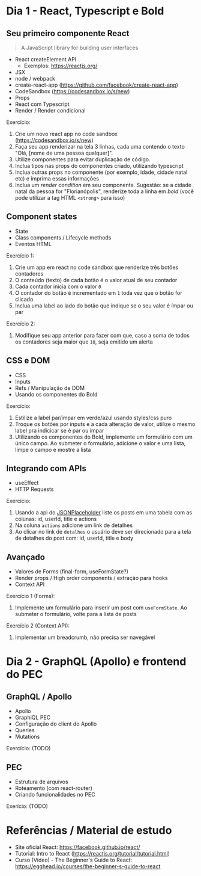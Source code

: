 # Dia 1 - React, Typescript e Bold

## Seu primeiro componente React

> A JavaScript library for building user interfaces

- React createElement API
  - Exemplos: https://reactjs.org/
- JSX
- node / webpack
- create-react-app (https://github.com/facebook/create-react-app)
- CodeSandbox (https://codesandbox.io/s/new)
- Props
- React com Typescript
- Render / Render condicional

Exercício:

1. Crie um novo react app no code sandbox (https://codesandbox.io/s/new)
2. Faça seu app renderizar na tela 3 linhas, cada uma contendo o texto "Olá, [nome de uma pessoa qualquer]".
3. Utilize componentes para evitar duplicação de código.
4. Inclua tipos nas props do componentes criado, utilizando typescript
5. Inclua outras props no componente (por exemplo, idade, cidade natal etc) e imprima essas informações
6. Inclua um _render condition_ em seu componente. Sugestão: se a cidade natal da pessoa for "Florianópolis", renderize toda a linha em _bold_ (você pode utilizar a tag HTML `<strong>` para isso)

## Component states

- State
- Class components / Lifecycle methods
- Eventos HTML

Exercício 1:

1. Crie um app em react no code sandbox que renderize três botões contadores
1. O conteúdo (texto) de cada botão é o valor atual de seu contador
1. Cada contador inicia com o valor `0`
1. O contador do botão é incrementado em `1` toda vez que o botão for clicado
1. Inclua uma label ao lado do botão que indique se o seu valor é ímpar ou par

Exercício 2:

1. Modifique seu app anterior para fazer com que, caso a soma de todos os contadores seja maior que `10`, seja emitido um alerta

## CSS e DOM

- CSS
- Inputs
- Refs / Manipulação de DOM
- Usando os componentes do Bold

Exercício:

1. Estilize a label par/ímpar em verde/azul usando styles/css puro
1. Troque os botões por inputs e a cada alteração de valor, utilize o mesmo label pra indicicar se é par ou ímpar
1. Utilizando os componentes do Bold, implemente um formulário com um único campo. Ao submeter o formulário, adicione o valor e uma lista, limpe o campo e mostre a lista

## Integrando com APIs

- useEffect
- HTTP Requests

Exercício:

1. Usando a api do [JSONPlaceholder](https://jsonplaceholder.typicode.com/) liste os posts em uma tabela com as colunas: id, userId, title e actions
1. Na coluna `actions` adicione um link de detalhes
1. Ao clicar no link de `detalhes` o usuário deve ser direcionado para a tela de detalhes do post com: id, userId, title e body

## Avançado

- Valores de Forms (final-form, useFormState?)
- Render props / High order components / extração para hooks
- Context API

Exercício 1 (Forms):

1. Implemente um formulário para inserir um post com `useFormState`. Ao submeter o formulário, volte para a lista de posts

Exercício 2 (Context API):

1. Implementar um breadcrumb, não precisa ser navegável

# Dia 2 - GraphQL (Apollo) e frontend do PEC

## GraphQL / Apollo

- Apollo
- GraphiQL PEC
- Configuração do client do Apollo
- Queries
- Mutations

Exercício: (TODO)

## PEC

- Estrutura de arquivos
- Roteamento (com react-router)
- Criando funcionalidades no PEC

Exerício: (TODO)

# Referências / Material de estudo

- Site oficial React: https://facebook.github.io/react/
- Tutorial: Intro to React (https://reactjs.org/tutorial/tutorial.html)
- Curso (Vídeo) - The Beginner's Guide to React: https://egghead.io/courses/the-beginner-s-guide-to-react
